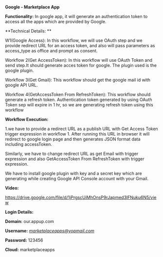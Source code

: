 **Google - Marketplace App**

**Functionality:** In google app, it will generate an authentication
token to access all the apps which are provided by Google.

**Technical Details: **

W1(Google Access): In this workflow, we will use OAuth step and we
provide redirect URL for an access token, and also will pass parameters
as access\_type as office and prompt as consent.

Workflow 2(Get AccessToken): In this workflow will use OAuth Token and
send step.It should generate acces token for google. The plugin used is
the google plugin.

Workflow 3(Get Gmail): This workflow should get the google mail id with
google API URL.

Workflow 4(GetAccessToken From RefreshToken): This workflow should
generate a refresh token. Authentication token generated by using OAuth
Token sep will expire in 1 hr, so we are generating refresh token using
this workflow

**Workflow Execution:**

1.we have to provide a redirect URL as a publish URL with Get Access
Token trigger expression in workflow 1. After running this URL in
browser it will redirect to google login page and then generates JSON
format data including accessToken.

Similarly, we have to change redirect URL as get Email with trigger
expression and also GetAccessToken From RefreshToken with trigger
expression.

We have to install google plugin with key and a secret key which are
generating while creating Google API Console account with your Gmail.

**Video:**

https://drive.google.com/file/d/1jPrgscUiMhOnsP9rJapmed3lFNuku6N5/view

**Login Details:**

**Domain:** our.appup.com

**Username:**
[*marketplaceapps@yopmail.com*](mailto:marketplaceapps@yopmail.com)

**Password:** 123456

**Cloud:** marketplaceapps
